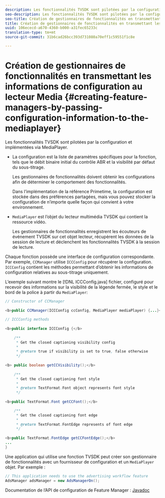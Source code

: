 ```yaml
---
description: Les fonctionnalités TVSDK sont pilotées par la configuration et implémentées via MediaPlayer.
seo-description: Les fonctionnalités TVSDK sont pilotées par la configuration et implémentées via MediaPlayer.
seo-title: Création de gestionnaires de fonctionnalités en transmettant les informations de configuration au lecteur Media
title: Création de gestionnaires de fonctionnalités en transmettant les informations de configuration au lecteur Media
uuid: 106ececd-a670-4360-b000-a31fec65233c
translation-type: tm+mt
source-git-commit: 31b6cad26bcc393d731080a70eff1c59551f1c8e

---
```



# Création de gestionnaires de fonctionnalités en transmettant les informations de configuration au lecteur Media {#creating-feature-managers-by-passing-configuration-information-to-the-mediaplayer}

Les fonctionnalités TVSDK sont pilotées par la configuration et implémentées via MediaPlayer.

* La configuration est la liste de paramètres spécifiques pour la fonction, tels que le débit binaire initial du contrôle ABR et la visibilité par défaut du sous-titrage.

   Les gestionnaires de fonctionnalités doivent obtenir les configurations afin de déterminer le comportement des fonctionnalités.

   Dans l’implémentation de la référence Primetime, la configuration est stockée dans des préférences partagées, mais vous pouvez stocker la configuration de n’importe quelle façon qui convient à votre environnement.

* `MediaPlayer` est l’objet du lecteur multimédia TVSDK qui contient la ressource vidéo.

   Les gestionnaires de fonctionnalités enregistrent les écouteurs de événement TVSDK sur cet objet lecteur, récupèrent les données de la session de lecture et déclenchent les fonctionnalités TVSDK à la session de lecture.

Chaque fonction possède une interface de configuration correspondante. Par exemple, `CCManager` utilise `ICCConfig` pour récupérer la configuration. `ICCConfig` contient les méthodes permettant d’obtenir les informations de configuration relatives au sous-titrage uniquement.

L’exemple suivant montre le [!DNL ICCConfig.java] fichier, configuré pour recevoir des informations sur la visibilité de la légende fermée, le style et le bord de la police à partir du `MediaPlayer`:

```java
// Constructor of CCManager 
 
<b>public CCManager(ICCConfig ccConfig, MediaPlayer mediaPlayer) {...}</b> 
  
// ICCConfig methods 
 
<b>public interface ICCConfig {</b> 
  
    /** 
     * Get the closed captioning visibility config 
     * 
     * @return true if visibility is set to true, false otherwise 
     */ 
    
<b> public boolean getCCVisibility();</b> 
  
    /** 
     * Get the closed captioning font style 
     * 
     * @return TextFormat.Font object represents font style 
     */ 
     
<b>public TextFormat.Font getCCFont();</b>

    /** 
     * Get the closed captioning font edge 
     * 
     * @return TextFormat.FontEdge represents of font edge 
     */ 
     
<b>public TextFormat.FontEdge getCCFontEdge();</b> 
... 
}
```

Une application qui utilise une fonction TVSDK peut créer son gestionnaire de fonctionnalités avec un fournisseur de configuration et un `MediaPlayer` objet. Par exemple :

```java
// This application needs to use the advertising workflow feature 
AdsManager adsManager = new AdsManagerOn();
```

Documentation de l’API de configuration de Feature Manager : [Javadoc](https://help.adobe.com/en_US/primetime/api/reference_implementation/android/javadoc/com/adobe/primetime/reference/config/package-summary.html)